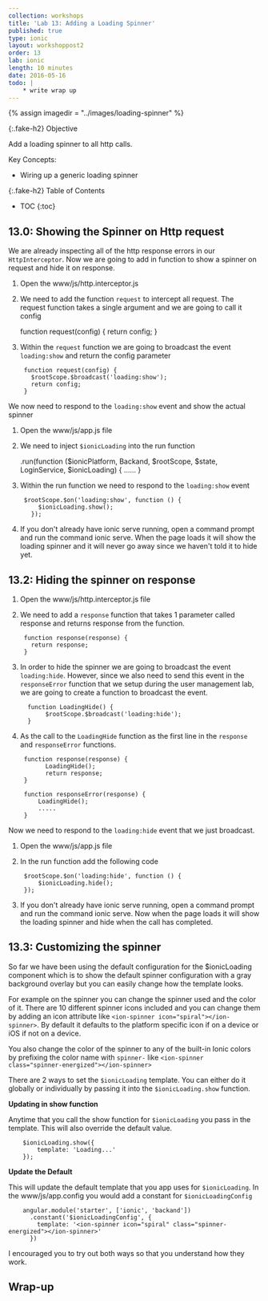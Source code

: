 ```yaml
---
collection: workshops
title: 'Lab 13: Adding a Loading Spinner'
published: true
type: ionic
layout: workshoppost2
order: 13
lab: ionic
length: 10 minutes
date: 2016-05-16
todo: |
    * write wrap up
---
```


{% assign imagedir = "../images/loading-spinner"  %}

{:.fake-h2}
Objective

Add a loading spinner to all http calls.

Key Concepts:

* Wiring up a generic loading spinner


{:.fake-h2}
Table of Contents

* TOC
{:toc}

## 13.0: Showing the Spinner on Http request

We are already inspecting all of the http response errors in our `HttpInterceptor`.  Now we are going to add in function to show a spinner on request and hide it on response.

1. Open the www/js/http.interceptor.js
1. We need to add the function `request` to intercept all request.  The request function takes a single argument and we are going to call it config

     function request(config) {
          return config;
        }

1. Within the `request` function we are going to broadcast the event `loading:show` and return the config parameter

        function request(config) {
          $rootScope.$broadcast('loading:show');
          return config;
        }

We now need to respond to the `loading:show` event and show the actual spinner

1. Open the www/js/app.js file
1. We need to inject `$ionicLoading` into the run function

      .run(function ($ionicPlatform, Backand, $rootScope, $state, LoginService, $ionicLoading) {
        ......
      }

1. Within the run function we need to respond to the `loading:show` event

        $rootScope.$on('loading:show', function () {
            $ionicLoading.show();
          });

1. If you don't already have ionic serve running, open a command prompt and run the command ionic serve.  When the page loads it will show the loading spinner and it will never go away since we haven't told it to hide yet.

## 13.2: Hiding the spinner on response

1. Open the www/js/http.interceptor.js file
1. We need to add a `response` function that takes 1 parameter called response and returns response from the function.

        function response(response) {
          return response;
        }

1. In order to hide the spinner we are going to broadcast the event `loading:hide`.  However, since we also need to send this event in the `responseError` function that we setup during the user management lab, we are going to create a function to broadcast the event.

         function LoadingHide() {
              $rootScope.$broadcast('loading:hide');
         }

1. As the call to the `LoadingHide` function as the first line in the `response` and `responseError` functions.

        function response(response) {
              LoadingHide();
              return response;
        }

        function responseError(response) {
            LoadingHide();
            .....
        }

Now we need to respond to the `loading:hide` event that we just broadcast.

1. Open the www/js/app.js file
1. In the run function add the following code

        $rootScope.$on('loading:hide', function () {
            $ionicLoading.hide();
        });

1. If you don't already have ionic serve running, open a command prompt and run the command ionic serve.  Now when the page loads it will show the loading spinner and hide when the call has completed.


## 13.3: Customizing the spinner

So far we have been using the default configuration for the $ionicLoading component which is to show the default spinner configuration with a gray background overlay but you can easily change how the  template looks.

For example on the spinner you can change the spinner used and the color of it.  There are 10 different spinner icons included and you can change them by adding an icon attribute like `<ion-spinner icon="spiral"></ion-spinner>`.  By default it defaults to the platform specific icon if on a device or iOS if not on a device.

You also change the color of the spinner to any of the built-in Ionic colors by prefixing the color name with `spinner-` like `<ion-spinner class="spinner-energized"></ion-spinner>`

There are 2 ways to set the `$ionicLoading` template.  You can either do it globally or individually by passing it into the `$ionicLoading.show` function.

**Updating in show function**

Anytime that you call the show function for `$ionicLoading` you pass in the template.  This will also override the default value.

        $ionicLoading.show({
            template: 'Loading...'
        });

**Update the Default**

 This will update the default template that you app uses for `$ionicLoading`.  In the www/js/app.config you would add a constant for `$ionicLoadingConfig`

        angular.module('starter', ['ionic', 'backand'])
          .constant('$ionicLoadingConfig', {
            template: '<ion-spinner icon="spiral" class="spinner-energized"></ion-spinner>'
          })


I encouraged you to try out both ways so that you understand how they work.

## Wrap-up

